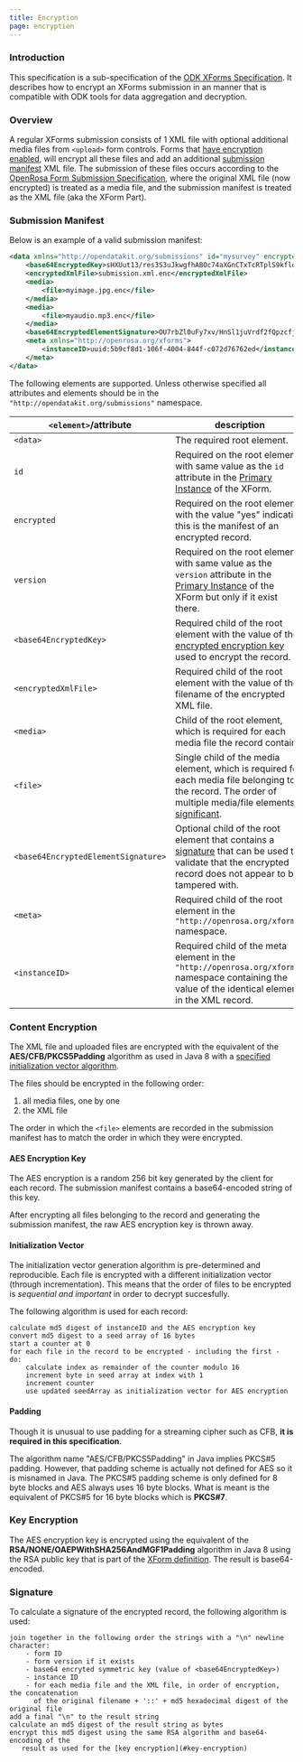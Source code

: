```yaml
---
title: Encryption
page: encryption
---
```


### Introduction

This specification is a sub-specification of the [ODK XForms Specification](../). It describes how to encrypt an XForms submission in an manner that is compatible with ODK tools for data aggregation and decryption.

### Overview

A regular XForms submission consists of 1 XML file with optional additional media files from `<upload>` form controls. Forms that [have encryption enabled](../#encryption), will encrypt all these files and add an additional [submission manifest](#submission-manifest) XML file. The submission of these files occurs according to the [OpenRosa Form Submission Specification](https://docs.opendatakit.org/openrosa-form-submission/#form-submission), where the original XML file (now encrypted) is treated as a media file, and the submission manifest is treated as the XML file (aka the XForm Part).

### Submission Manifest

Below is an example of a valid submission manifest:

```xml
<data xmlns="http://opendatakit.org/submissions" id="mysurvey" encrypted="yes" version="2014083101">
    <base64EncryptedKey>sHXUut13/res3S3uJkwgfhABOc74aXGnCTxTcRTplS9kflomxAzK35zcLc0BJu/Dro7FpPia4qU+f3yb3roJi/EUtRkTaHauAYDEX2OHZ4QThoSmbR0NJRw6kLjfkNS5bFaONWEbRn8eSbT7uyOGyvx5ddL3IKIxzu9vGzJX+cMpKKUQsORaXNEL7lRns7tVen93OSlYhSQak/CbAbkpsSpIW+Q13zrGv3n20YOHaun5yhSyZq6LeaHzPWKQv2POyl+N2j3NGbkz+RIvaVBLvTae4zB0iXlfTkYK9HwOKKDS6MI7z4g4L988WlQurkw5jlN5X9ahNhwZN2yLWTsnCQ==</base64EncryptedKey>
    <encryptedXmlFile>submission.xml.enc</encryptedXmlFile>
    <media>
        <file>myimage.jpg.enc</file>
    </media>
    <media>
        <file>myaudio.mp3.enc</file>
    </media>
    <base64EncryptedElementSignature>OU7rbZl0uFy7xv/HnSl1juVrdf2fQpzcfjwetgl+wseOx5yeD3NjoAg978GGclsy38mECEgTkMS1g8J1I/Xrn9uSQCRyaJXgPyFYPP+y24ka+vCNuNfg6SN1h8MYyUDdg7B7/M9oacMixbAtHo9qcesSBykJWJjFjBS7Nl/GnojRIc5ywLwnzKrdjjxeTjFw7kIG3LCt298WBHuj7azbi/DJYPp26Dbho47LlaRbQpi5Q4Oea71y1h7Wdbl4r7ILyRkTo86fvg6HUfWDLWSorgoFCqi1Af9qP2ziF+LLWQzDu3M8SCHX6uWdCRm/8GPaAyUpMAyfy2e8i7KPbMcVsQ==</base64EncryptedElementSignature>
    <meta xmlns="http://openrosa.org/xforms">
        <instanceID>uuid:5b9cf8d1-106f-4004-844f-c072d76762ed</instanceID>
    </meta>
</data>
```

The following elements are supported. Unless otherwise specified all attributes and elements should be in the `"http://opendatakit.org/submissions"` namespace.

| `<element>`/attribute             | description
|-----------------------------------|-------------
|`<data>`                           | The required root element.
|          `id`                     | Required on the root element with same value as the `id` attribute in the [Primary Instance](../#primary-instance) of the XForm.
|         `encrypted`               | Required on the root element with the value "yes" indicating this is the manifest of an encrypted record.
|         `version`                 | Required on the root element with same value as the `version` attribute in the [Primary Instance](../#primary-instance) of the XForm but only if it exist there.
|`<base64EncryptedKey>`             | Required child of the root element with the value of the [encrypted encryption key](#key-encryption) used to encrypt the record.
|`<encryptedXmlFile>`               | Required child of the root element with the value of the filename of the encrypted XML file.
|`<media>`                          | Child of the root element, which is required for each media file the record contains.
|`<file>`                           | Single child of the media element, which is required for each media file belonging to the record. The order of multiple media/file elements is [significant](#content-encryption).
|`<base64EncryptedElementSignature>`| Optional child of the root element that contains a [signature](#signature) that can be used to validate that the encrypted record does not appear to be tampered with.
|`<meta>`                           | Required child of the root element in the `"http://openrosa.org/xforms"` namespace.
|`<instanceID>`                     |  Required child of the meta element in the `"http://openrosa.org/xforms"` namespace containing the value of the identical element in the XML record.

### Content Encryption

The XML file and uploaded files are encrypted with the equivalent of the **AES/CFB/PKCS5Padding** algorithm as used in Java 8 with a [specified initialization vector algorithm](#initialization-vector). 

The files should be encrypted in the following order:

1. all media files, one by one
2. the XML file

The order in which the `<file>` elements are recorded in the submission manifest has to match the order in which they were encrypted.

#### AES Encryption Key

The AES encryption is a random 256 bit key generated by the client for each record. The submission manifest contains a base64-encoded string of this key.

After encrypting all files belonging to the record and generating the submission manifest, the raw AES encryption key is thrown away.

#### Initialization Vector

The initialization vector generation algorithm is pre-determined and reproducible. Each file is encrypted with a different initialization vector (through incrementation). This means that the order of files to be encrypted is _sequential and important_ in order to decrypt succesfully.

The following algorithm is used for each record:

```
calculate md5 digest of instanceID and the AES encryption key
convert md5 digest to a seed array of 16 bytes
start a counter at 0
for each file in the record to be encrypted - including the first - do:
    calculate index as remainder of the counter modulo 16
    increment byte in seed array at index with 1
    increment counter
    use updated seedArray as initialization vector for AES encryption
```

#### Padding

Though it is unusual to use padding for a streaming cipher such as CFB, **it is required in this specification**.

The algorithm name "AES/CFB/PKCS5Padding" in Java implies PKCS#5 padding. However, that padding scheme is actually not defined for AES so it is misnamed in Java. The PKCS#5 padding scheme is only defined for 8 byte blocks and AES always uses 16 byte blocks. What is meant is the equivalent of PKCS#5 for 16 byte blocks which is **PKCS#7**.

### Key Encryption

The AES encryption key is encrypted using the equivalent of the **RSA/NONE/OAEPWithSHA256AndMGF1Padding** algorithm in Java 8 using the RSA public key that is part of the [XForm definition](../#encryption). The result is base64-encoded.

### Signature

To calculate a signature of the encrypted record, the following algorithm is used:

```
join together in the following order the strings with a "\n" newline character:
    - form ID 
    - form version if it exists
    - base64 encryted symmetric key (value of <base64EncryptedKey>)
    - instance ID 
    - for each media file and the XML file, in order of encryption, the concatenation 
      of the original filename + '::' + md5 hexadecimal digest of the original file 
add a final "\n" to the result string
calculate an md5 digest of the result string as bytes
encrypt this md5 digest using the same RSA algorithm and base64-encoding of the 
   result as used for the [key encryption](#key-encryption)
```
